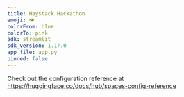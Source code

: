 ```yaml
---
title: Haystack Hackathon
emoji: 👁
colorFrom: blue
colorTo: pink
sdk: streamlit
sdk_version: 1.17.0
app_file: app.py
pinned: false
---
```


Check out the configuration reference at https://huggingface.co/docs/hub/spaces-config-reference
